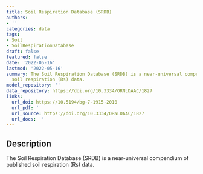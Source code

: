 ```yaml
---
title: Soil Respiration Database (SRDB)
authors:
- ''
categories: data
tags:
- Soil
- SoilRespirationDatabase
draft: false
featured: false
date: '2022-05-16'
lastmod: '2022-05-16'
summary: The Soil Respiration Database (SRDB) is a near-universal compendium of published
  soil respiration (Rs) data.
model_repository: ''
data_repository: https://doi.org/10.3334/ORNLDAAC/1827
links:
  url_doi: https://10.5194/bg-7-1915-2010
  url_pdf: ''
  url_source: https://doi.org/10.3334/ORNLDAAC/1827
  url_docs: ''
---
```


## Description

The Soil Respiration Database (SRDB) is a near-universal compendium of published soil respiration (Rs) data.

